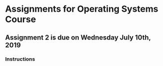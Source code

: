 # Assignments for Operating Systems Course
## Assignment 2 is due on Wednesday July 10th, 2019
### Instructions 
